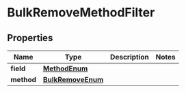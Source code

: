 # BulkRemoveMethodFilter

## Properties
Name | Type | Description | Notes
------------ | ------------- | ------------- | -------------
**field** | [**MethodEnum**](MethodEnum.md) |  | 
**method** | [**BulkRemoveEnum**](BulkRemoveEnum.md) |  | 
